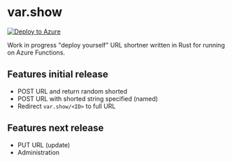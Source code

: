 # var.show

[![Deploy to Azure](https://azuredeploy.net/deploybutton.png)](https://azuredeploy.net/?repository=https://github.com/varianter/var.show)

Work in progress "deploy yourself" URL shortner written in Rust for running on Azure Functions.

## Features initial release

- POST URL and return random shorted
- POST URL with shorted string specified (named)
- Redirect `var.show/<ID>` to full URL

## Features next release

- PUT URL (update)
- Administration
